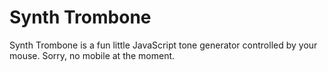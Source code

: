 # Synth Trombone

Synth Trombone is a fun little JavaScript tone generator controlled by your mouse. Sorry, no mobile at the moment.
